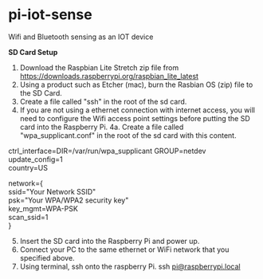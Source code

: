 # pi-iot-sense
Wifi and Bluetooth sensing as an IOT device

<b>SD Card Setup</b>
1. Download the Raspbian Lite Stretch zip file from https://downloads.raspberrypi.org/raspbian_lite_latest
2. Using a product such as Etcher (mac), burn the Rasbian OS (zip) file to the SD Card.
3. Create a file called "ssh" in the root of the sd card.
4. If you are not using a ethernet connection with internet access, you will need to configure the Wifi access point settings before putting the SD card into the Raspberry Pi.
4a. Create a file called "wpa_supplicant.conf" in the root of the sd card with this content.

ctrl_interface=DIR=/var/run/wpa_supplicant GROUP=netdev<br>
update_config=1<br>
country=US<br>

network={<br>
  ssid="Your Network SSID" <br>
  psk="Your WPA/WPA2 security key" <br>
  key_mgmt=WPA-PSK <br>
  scan_ssid=1<br>
}

5. Insert the SD card into the Raspberry Pi and power up.
6. Connect your PC to the same ethernet or WiFi network that you specified above.
7. Using terminal, ssh onto the raspberry Pi.  ssh pi@raspberrypi.local
